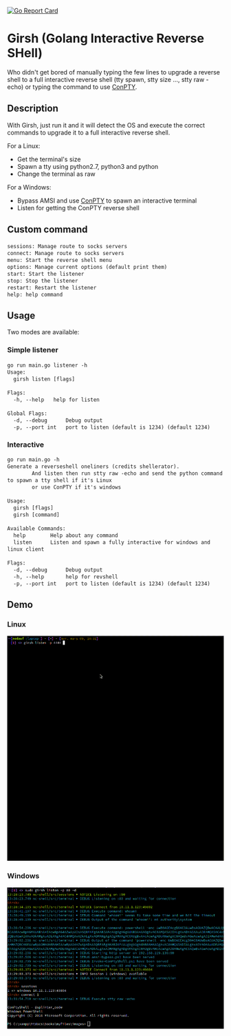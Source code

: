 [![Go Report Card](https://goreportcard.com/badge/github.com/nodauf/Girsh)](https://goreportcard.com/report/github.com/nodauf/Girsh)
# Girsh (Golang Interactive Reverse SHell)

Who didn't get bored of manually typing the few lines to upgrade a reverse shell to a full interactive reverse shell (tty spawn, stty size ..., stty raw -echo) or typing the command to use [ConPTY](https://github.com/antonioCoco/ConPtyShell).

## Description

With Girsh, just run it and it will detect the OS and execute the correct commands to upgrade it to a full interactive reverse shell.

For a Linux:
- Get the terminal's size
- Spawn a tty using python2.7, python3 and python
- Change the terminal as raw

For a Windows:
- Bypass AMSI and use [ConPTY](https://github.com/antonioCoco/ConPtyShell) to spawn an interactive terminal
- Listen for getting the ConPTY reverse shell

## Custom command
```
sessions: Manage route to socks servers
connect: Manage route to socks servers
menu: Start the reverse shell menu
options: Manage current options (default print them)
start: Start the listener
stop: Stop the listener
restart: Restart the listener
help: help command
```

## Usage

Two modes are available:

### Simple listener
```
go run main.go listener -h
Usage:
  girsh listen [flags]

Flags:
  -h, --help   help for listen

Global Flags:
  -d, --debug      Debug output
  -p, --port int   port to listen (default is 1234) (default 1234)
```

### Interactive
```
go run main.go -h
Generate a reverseshell oneliners (credits shellerator).
        And listen then run stty raw -echo and send the python command to spawn a tty shell if it's Linux
        or use ConPTY if it's windows

Usage:
  girsh [flags]
  girsh [command]

Available Commands:
  help        Help about any command
  listen      Listen and spawn a fully interactive for windows and linux client

Flags:
  -d, --debug      Debug output
  -h, --help       help for revshell
  -p, --port int   port to listen (default is 1234) (default 1234)
```

## Demo

### Linux
![Gif for linux victim](./images/girsh-linux.gif)
### Windows
![PNG for windows victim](./images/girsh-windows.png)
